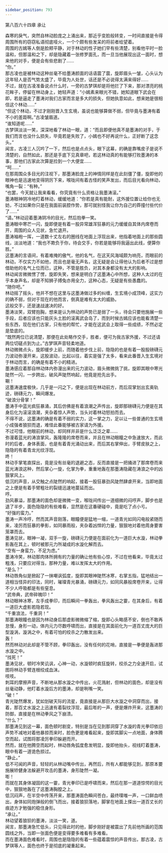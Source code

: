 ```yaml
---
sidebar_position: 793
---
```

 第八百六十四章 承让


森寒的戾气，突然自林动脸庞之上涌出来，那近乎变脸般转变，一时间直接是令得周围所有的窃窃私语彻底哑火，一个个颇有些发呆的将前者给望着。  
周围的古嫣等人倒是脸颊平静，对于林动的性子她们早有些清楚，别看他平时一脸温和，但那温和之下，却是隐藏着一张修罗面孔，而一旦当他展现出这一面时，想来他的对手，便是会有些悲剧了……  
“你。”  
那古凌也是被林动这种丝毫不给墨涛颜面的话语震了震，旋即眉头一皱，心头认为这年轻人是否气势太盛了，毕竟为人处世，话还是不必说得太满来得好……  
不过，就在古凌准备说点什么时，一旁的古梦琪却是将他拦了下来，那对漂亮的桃花眸子，停留在林动身上，她轻声道：“小嫣素来眼光不错，她知道眼下武会在即，若是逼走了墨涛对我们古家而言是多大的损失，但她执意如此，想来她是很相信这个林动……”  
“但这个林动，不过才刚刚晋入生玄境，虽说也能够算做不弱，但毕竟与墨涛有着不小的差距啊。”古凌皱眉道。  
“谁知道呢……”  
古梦琪淡淡一笑，深深地看了林动一眼，道：“而且即便他真不是墨涛的对手，于我们而言也没什么损失，毕竟若是失败了，小嫣也不好再说什么，正好断了这念头。”  
闻言，古凌三人沉吟了一下，然后也是点点头，眼下这幕，的确是靠嘴皮子是说不清楚的，自然如此，那还是手底下见真章吧，若这林动真的有能够打败墨涛的本事，那他们古家此次算是捡到一个大便宜……  
“呵……”  
在那周围众多目光的注视下，那墨涛脸庞上的神情同样是在此刻僵了僵，旋即他的眼神也是迅速地变得阴厉下来，喉咙间有着古怪的笑声发出，而后目光看向林动，嘴角一裂：“有种。”  
“也罢，今天就让我来看看，你究竟有什么资格让我墨涛滚。”  
墨涛眼神阴冷地盯着林动，缓缓地道：“你若是真有能耐，这外援位置让给你也无妨，不过如果你只是在我面前装腔作势，那可就别怪我让你为自己的莽撞付些代价了……”  
“请。”林动迎着墨涛阴冷的目光，然后抱拳一笑。  
墨涛眼中寒芒一闪，旋即便是有着一股异常雄浑狂暴的元力缓缓自其体内席卷而开，周围的众人见状，急忙退开。  
墨涛袖袍一挥，一道数十丈左右的圈线在地面上浮现出来，他指着地面上的那些圆线，淡淡地道：“我也不欺负于你，待会交手，你若是能够将我逼出此线，便算你胜。”  
这墨涛的言语间，有着难掩的傲气，他的名气，在这天风海域颇为响亮，而眼前的林动，不仅实力不如他，而且也是毫无声名，这无疑是会让得他认为后者不过是想借助他的名气上位而已，这种，不管是胜负，对其本身都没有太大的影响。  
林动闻言微微愣了愣，旋即失笑，想来是明白了这墨涛心中所想，这种人太过的在乎本身声名，却是不知狮子搏兔亦用全力，这种心态，无疑是有些愚蠢的。  
“随你吧。”  
林动摇了摇头，他并不想在这里与这墨涛做过多的纠缠，生玄境小成顶峰，这实力的确不弱，但对于现在的他而言，倒真是难有太大的威胁。  
这般交手，还是速战速决的好。  
墨涛淡笑，双臂抱胸，想来是认为林动的声势已是弱了一头，待会只要他施展一些手段，后者应该也只能灰头土脸的滚离武会岛了，而到时候古嫣应该也能看清楚一些东西，现在他们古家，只有他的帮忙，才能在这武会上取得一些成绩，不然必定是垫底的。  
“既然两位已说清楚，那便在此处略作交手，胜者，便可为我古家外援，不过还请两位切磋点到为止。”古梦琪声音轻柔地道。  
林动微微点头，旋即缓步上前，而随着他步伐上前，隐隐的也是有着一股股磅礴元力波动弥漫开来，这股波动，比起以往，着实是强了太多，看来此番晋入生玄境对于林动而言，的确是有着不小的精进。  
墨涛感应着那自林动体内弥漫出来的元力波动，眉头微微挑了挑，旋即其眼中寒光陡然一闪，一步跨出，破风声陡然响起，他竟是抢先出手。  
唰！  
这墨涛速度极快，几乎是一闪之下，便是出现在林动前方，而后双掌划出玄奥轨迹，磅礴元力，瞬间爆发。  
“破浪分骨掌！”  
墨涛手中蓝光疯狂暴涌，其后仿佛是有着浪潮之声传出，旋即那磅礴元力便是在其身后化为滚滚浪潮，夹杂着惊人声势，当头对着林动怒拍而去。  
不得不说，这墨涛的确是有着不弱的实力，这一掌之力，足以让一些普通的生玄境小成强者狼狈而退，难怪此番能够被古家请为外援。  
不过可惜，他眼前的林动，却同样并非是什么泛泛之辈……  
弥漫着蓝光的涛浪掌风，轰隆隆的席卷而来，并且在林动眼瞳之中急速放大，而此时的后者，身体表面，也是有着青光涌动出来，而后其右掌伸出，手臂皮肤之上，隐隐的有着青龙光纹浮现。  
咚！  
林动手掌笔直探出，竟是没有丝毫的退避之态，反而直接是一把捅进了那席卷而来蓝光涛浪这种，然后掌心一旋，化掌为拳，重重地轰在那墨涛隐藏在涛浪之中的凶狠掌风上。  
低沉的声音，从交触之点陡然的响起，接着一股狂暴劲风陡然肆虐开来，当即地面之上便是有着手臂粗壮的裂缝迅速地蔓延而出。  
哼。  
劲风暴溢，那墨涛的面色却是微微一变，喉咙间传出一道细微的闷哼声，脚步也是退了半步，面色隐隐的有些难看，显然是在这番硬碰中，竟是吃了点小亏。  
“好强的蛮力。”  
墨涛一声冷哼，然而其声音刚落，眼瞳便是猛地一缩，一道青光如同闪电般紧随而来，凌厉而狂暴的拳影，如同暴雨般，夹杂着凶悍的力量，狠狠地对着他周身要害笼罩而去。  
墨涛见状，眼神一凝，双手一旋，磅礴元力便是在面前化为一道巨大水漩，林动拳影轰在其上，顿时被那元力所凝成的水漩化解而去。  
“空有一身蛮力，不足为虑。”  
墨涛冷笑，林动那肉体所拥有的力量的确让他有些心惊，不过在他看来，毕竟太过粗浅，只要应对得当，那种力量，难以发挥太大的作用。  
“是么？”  
林动唇角似是掀起了一抹嘲讽弧度，旋即其眼神陡然冰寒，右掌五指，猛地结出一道相当怪异的印法，同时，璀璨青光暴涌，磅礴元力，如同风暴般席卷开来，让得不少人呼吸都是有些窒息。  
“武帝典，武帝碎魄印！”  
林动眼神冰寒，左手成拳印，而后瞬间一拳轰出，拳风轰出之霎，在其身后，有着一道巨大虚影若隐若现。  
“千重浪法，千重洞！”  
那墨涛眼瞳也是因为林动身后那虚影微微缩了缩，旋即心头略感不安，倒也不敢再怠慢，身形一动，体内元力尽数呼啸而出，直接是在其面前化为一道百丈庞大的巨型漩涡，漩涡之中，有着可怕的绞杀之力散发出来。  
轰！  
然而林动对此却是不管不顾，拳印轰出，没有任何的花哨，直接是一拳便是轰进那水漩之中。  
“找死！”  
墨涛见状，顿时冷笑讥讽，心神一动，水漩顿时疯狂旋转，绞杀之力全速开启，试图将林动手臂连根绞成血沫。  
吱吱。  
刺耳的摩擦声音，不断地从那水漩之中传出，火花溅射，但林动的面色，却是没有丝毫动静，他盯着水漩后方的墨涛，却是咧嘴一笑。  
“破！”  
青光陡然爆发，犹如划破天际的流星，竟直接是从那巨大水漩之中洞穿而出，接着，那百丈水漩之上迅速有着裂纹浮现，最后嘭的一声，便是爆炸开来，这墨涛的防御，直接是在林动拳风之下崩溃。  
“什么？”  
那墨涛见到这一幕，面色顿时剧变，特别是当在见到那洞穿了水漩的青光拳印依旧声势不减地对着他暴掠而来时，脸色更是难看起来，旋即其脚尖一点地面，身体腾空而起，试图将那凌厉拳印躲避而开。  
然而，就在他腾空而起时，林动唇角弧度愈发明显，旋即他抬头，视线盯着墨涛，眼中有着一道诡色掠过。  
“静止。”  
低不可闻的声音，轻轻的从林动嘴中传出，再然后，所有人都能够见到，那原本要施展矫健身法躲避开攻击的墨涛，身形陡然一凝。  
嘭！  
而就在其身体凝固的这一霎，青光拳印已是呼啸而来，然后在那一道道惊愕的目光中，狠狠地轰在了这墨涛胸膛之上。  
低沉闷声，在半空中传荡开来，那墨涛面色瞬间苍白，最终噗嗤一声，一口鲜血喷出，身体如同炮弹般的倒飞而出，接着狼狈落地，脚掌在地面上搽出一道百丈长的痕迹方才勉强的稳住身形。  
“承让。”  
林动望着狼狈的墨涛，淡淡一笑，道。  
闻言，那墨涛急忙低头，只见得此时的他，脚步刚好是被震出了先前他所画的范围圆线之外，当即一张面色便是变得要多难看有多难看。  
而在墨涛面色难看时，周围也是隐隐的有着一些蕴着震惊的声音传出，那古凌，古梦琪等人，面色也终于是彻底的凝重起来。  
  
  
